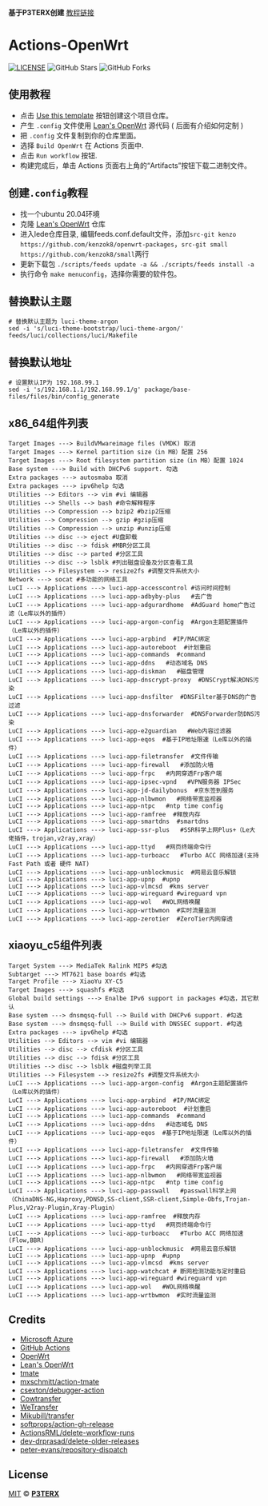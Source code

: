 **基于P3TERX创建** [教程链接](https://p3terx.com/archives/build-openwrt-with-github-actions.html)

# Actions-OpenWrt

[![LICENSE](https://img.shields.io/github/license/mashape/apistatus.svg?style=flat-square&label=LICENSE)](https://github.com/P3TERX/Actions-OpenWrt/blob/master/LICENSE)
![GitHub Stars](https://img.shields.io/github/stars/P3TERX/Actions-OpenWrt.svg?style=flat-square&label=Stars&logo=github)
![GitHub Forks](https://img.shields.io/github/forks/P3TERX/Actions-OpenWrt.svg?style=flat-square&label=Forks&logo=github)

## 使用教程

- 点击 [Use this template](https://github.com/P3TERX/Actions-OpenWrt/generate) 按钮创建这个项目仓库。
- 产生 `.config` 文件使用 [Lean's OpenWrt](https://github.com/coolsnowwolf/lede) 源代码 ( 后面有介绍如何定制 )
- 把 `.config` 文件复制到你的仓库里面。
- 选择 `Build OpenWrt` 在 Actions 页面中.
- 点击 `Run workflow` 按钮.
- 构建完成后，单击 Actions 页面右上角的“Artifacts”按钮下载二进制文件。

## 创建`.config`教程

- 找一个ubuntu 20.04环境
- 克隆 [Lean's OpenWrt](https://github.com/coolsnowwolf/lede) 仓库
- 进入lede仓库目录, 编辑feeds.conf.default文件，添加`src-git kenzo https://github.com/kenzok8/openwrt-packages`，`src-git small https://github.com/kenzok8/small`两行
- 更新下载包 `./scripts/feeds update -a && ./scripts/feeds install -a`
- 执行命令 `make menuconfig`，选择你需要的软件包。

## 替换默认主题

```
# 替换默认主题为 luci-theme-argon
sed -i 's/luci-theme-bootstrap/luci-theme-argon/' feeds/luci/collections/luci/Makefile
```

## 替换默认地址

```
# 设置默认IP为 192.168.99.1
sed -i 's/192.168.1.1/192.168.99.1/g' package/base-files/files/bin/config_generate
```

## x86_64组件列表

```
Target Images ---> BuildVMwareimage files (VMDK) 取消
Target Images ---> Kernel partition size（in MB）配置 256
Target Images ---> Root filesystem partition size（in MB）配置 1024
Base system ---> Build with DHCPv6 support. 勾选
Extra packages ---> autosmaba 取消
Extra packages ---> ipv6help 勾选
Utilities --> Editors --> vim #vi 编辑器
Utilities --> Shells --> bash #命令解释程序
Utilities --> Compression --> bzip2 #bzip2压缩
Utilities --> Compression --> gzip #gzip压缩
Utilities --> Compression --> unzip #unzip压缩
Utilities --> disc --> eject #U盘卸载
Utilities --> disc --> fdisk #MBR分区工具
Utilities --> disc --> parted #分区工具
Utilities --> disc --> lsblk #列出磁盘设备及分区查看工具
Utilities --> Filesystem --> resize2fs #调整文件系统大小
Network ---> socat #多功能的网络工具
LuCI ---> Applications ---> luci-app-accesscontrol #访问时间控制
LuCI ---> Applications ---> luci-app-adbyby-plus   #去广告
LuCI ---> Applications ---> luci-app-adgurardhome  #AdGuard home广告过滤（Le库以外的插件）
LuCI ---> Applications ---> luci-app-argon-config  #Argon主题配置插件（Le库以外的插件）
LuCI ---> Applications ---> luci-app-arpbind  #IP/MAC绑定
LuCI ---> Applications ---> luci-app-autoreboot  #计划重启
LuCI ---> Applications ---> luci-app-commands  #command
LuCI ---> Applications ---> luci-app-ddns   #动态域名 DNS
LuCI ---> Applications ---> luci-app-diskman   #磁盘管理
LuCI ---> Applications ---> luci-app-dnscrypt-proxy  #DNSCrypt解决DNS污染
LuCI ---> Applications ---> luci-app-dnsfilter  #DNSFilter基于DNS的广告过滤
LuCI ---> Applications ---> luci-app-dnsforwarder  #DNSForwarder防DNS污染
LuCI ---> Applications ---> luci-app-e2guardian   #Web内容过滤器
LuCI ---> Applications ---> luci-app-eqos  #基于IP地址限速（Le库以外的插件）
LuCI ---> Applications ---> luci-app-filetransfer  #文件传输
LuCI ---> Applications ---> luci-app-firewall   #添加防火墙
LuCI ---> Applications ---> luci-app-frpc   #内网穿透Frp客户端
LuCI ---> Applications ---> luci-app-ipsec-vpnd   #VPN服务器 IPSec
LuCI ---> Applications ---> luci-app-jd-dailybonus  #京东签到服务
LuCI ---> Applications ---> luci-app-nlbwmon   #网络带宽监视器
LuCI ---> Applications ---> luci-app-ntpc   #ntp time config
LuCI ---> Applications ---> luci-app-ramfree  #释放内存
LuCI ---> Applications ---> luci-app-smartdns  #smartdns
LuCI ---> Applications ---> luci-app-ssr-plus   #SSR科学上网Plus+（Le大佬插件，trojan,v2ray,xray）
LuCI ---> Applications ---> luci-app-ttyd   #网页终端命令行
LuCI ---> Applications ---> luci-app-turboacc   #Turbo ACC 网络加速(支持 Fast Path 或者 硬件 NAT)
LuCI ---> Applications ---> luci-app-unblockmusic  #网易云音乐解锁
LuCI ---> Applications ---> luci-app-upnp  #upnp
LuCI ---> Applications ---> luci-app-vlmcsd  #kms server
LuCI ---> Applications ---> luci-app-wireguard #wireguard vpn
LuCI ---> Applications ---> luci-app-wol   #WOL网络唤醒
LuCI ---> Applications ---> luci-app-wrtbwmon  #实时流量监测
LuCI ---> Applications ---> luci-app-zerotier  #ZeroTier内网穿透
```

## xiaoyu_c5组件列表

```
Target System ---> MediaTek Ralink MIPS #勾选
Subtarget ---> MT7621 base boards #勾选
Target Profile ---> XiaoYu XY-C5
Target Images ---> squashfs #勾选
Global build settings ---> Enalbe IPv6 support in packages #勾选，其它默认
Base system ---> dnsmqsq-full --> Build with DHCPv6 support. #勾选
Base system ---> dnsmqsq-full --> Build with DNSSEC support. #勾选
Extra packages ---> ipv6help #勾选
Utilities --> Editors --> vim #vi 编辑器
Utilities --> disc --> cfdisk #分区工具
Utilities --> disc --> fdisk #分区工具
Utilities --> disc --> lsblk #磁盘列举工具
Utilities --> Filesystem --> resize2fs #调整文件系统大小
LuCI ---> Applications ---> luci-app-argon-config  #Argon主题配置插件（Le库以外的插件）
LuCI ---> Applications ---> luci-app-arpbind  #IP/MAC绑定
LuCI ---> Applications ---> luci-app-autoreboot  #计划重启
LuCI ---> Applications ---> luci-app-commands  #command
LuCI ---> Applications ---> luci-app-ddns   #动态域名 DNS
LuCI ---> Applications ---> luci-app-eqos  #基于IP地址限速（Le库以外的插件）
LuCI ---> Applications ---> luci-app-filetransfer  #文件传输
LuCI ---> Applications ---> luci-app-firewall   #添加防火墙
LuCI ---> Applications ---> luci-app-frpc   #内网穿透Frp客户端
LuCI ---> Applications ---> luci-app-nlbwmon   #网络带宽监视器
LuCI ---> Applications ---> luci-app-ntpc   #ntp time config
LuCI ---> Applications ---> luci-app-passwall   #passwall科学上网（ChinaDNS-NG,Haproxy,PDNSD,SS-client,SSR-client,Simple-Obfs,Trojan-Plus,V2ray-Plugin,Xray-Plugin）
LuCI ---> Applications ---> luci-app-ramfree  #释放内存
LuCI ---> Applications ---> luci-app-ttyd   #网页终端命令行
LuCI ---> Applications ---> luci-app-turboacc   #Turbo ACC 网络加速(Flow,BBR)
LuCI ---> Applications ---> luci-app-unblockmusic  #网易云音乐解锁
LuCI ---> Applications ---> luci-app-upnp  #upnp
LuCI ---> Applications ---> luci-app-vlmcsd  #kms server
LuCI ---> Applications ---> luci-app-watchcat # 断网检测功能与定时重启
LuCI ---> Applications ---> luci-app-wireguard #wireguard vpn
LuCI ---> Applications ---> luci-app-wol   #WOL网络唤醒
LuCI ---> Applications ---> luci-app-wrtbwmon  #实时流量监测
```

## Credits

- [Microsoft Azure](https://azure.microsoft.com)
- [GitHub Actions](https://github.com/features/actions)
- [OpenWrt](https://github.com/openwrt/openwrt)
- [Lean's OpenWrt](https://github.com/coolsnowwolf/lede)
- [tmate](https://github.com/tmate-io/tmate)
- [mxschmitt/action-tmate](https://github.com/mxschmitt/action-tmate)
- [csexton/debugger-action](https://github.com/csexton/debugger-action)
- [Cowtransfer](https://cowtransfer.com)
- [WeTransfer](https://wetransfer.com/)
- [Mikubill/transfer](https://github.com/Mikubill/transfer)
- [softprops/action-gh-release](https://github.com/softprops/action-gh-release)
- [ActionsRML/delete-workflow-runs](https://github.com/ActionsRML/delete-workflow-runs)
- [dev-drprasad/delete-older-releases](https://github.com/dev-drprasad/delete-older-releases)
- [peter-evans/repository-dispatch](https://github.com/peter-evans/repository-dispatch)

## License

[MIT](https://github.com/P3TERX/Actions-OpenWrt/blob/main/LICENSE) © [**P3TERX**](https://p3terx.com)
